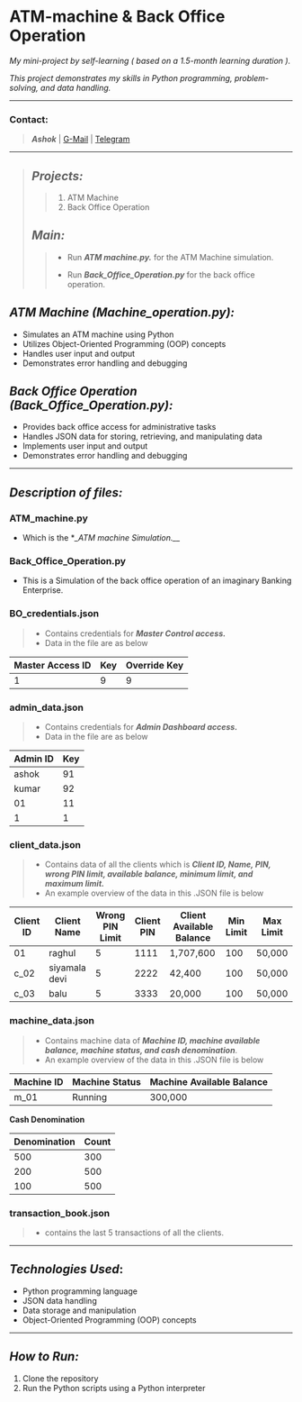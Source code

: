 # **ATM-machine & Back Office Operation**


_My mini-project by self-learning ( based on a 1.5-month learning duration )._

_This project demonstrates my skills in Python programming, problem-solving, and data handling._


--------------------------------------------------------------------------------------

### **Contact:** 

>  **_Ashok_** | [G-Mail](ashokdr.paul@gmail.com) | [Telegram](https://t.me/Kum_1)

-----------------------------------------------------------------------------------------------------------------------


> ## *Projects:*
>
>>  1. ATM Machine
>>  2. Back Office Operation
>
>
> ## *Main:*
>>  * Run **_ATM machine.py._** for the ATM Machine simulation.
>>   
>>  * Run **_Back_Office_Operation.py_** for the back office operation.


## *ATM Machine (Machine_operation.py):*

 - Simulates an ATM machine using Python
 - Utilizes Object-Oriented Programming (OOP) concepts
 - Handles user input and output
 - Demonstrates error handling and debugging

## *Back Office Operation (Back_Office_Operation.py):*

 - Provides back office access for administrative tasks
 - Handles JSON data for storing, retrieving, and manipulating data
 - Implements user input and output
 - Demonstrates error handling and debugging


--------------------------------------------------------------------------------------


## *Description of files:*
### ATM_machine.py 
  * Which is the **_ATM machine Simulation.__*

### Back_Office_Operation.py 
  * This is a Simulation of the back office operation of an imaginary Banking Enterprise.

### BO_credentials.json
> * Contains credentials for **_Master Control access._**
> * Data in the file are as below

   | Master Access ID | Key | Override Key |
   |------------------|-----|--------------|
   | 1                | 9   | 9            |
    
### admin_data.json
> * Contains credentials for **_Admin Dashboard access._**
> * Data in the file are as below

   | Admin ID | Key |
   |----------|-----|
   | ashok    | 91  |
   | kumar    | 92  |
   | 01       | 11  |
   | 1        | 1   |
    
### client_data.json
> * Contains data of all the clients which is **_Client ID, Name, PIN, wrong PIN limit, available balance, minimum limit, and maximum limit._**
> * An example overview of the data in this .JSON file is below

 | Client ID | Client Name      | Wrong PIN Limit | Client PIN | Client Available Balance | Min Limit | Max Limit |
 |-----------|------------------|-----------------|------------|--------------------------|-----------|-----------|
 | 01        | raghul           | 5               | 1111       | 1,707,600                | 100       | 50,000    |
 | c_02      | siyamala devi    | 5               | 2222       | 42,400                   | 100       | 50,000    |
 | c_03      | balu             | 5               | 3333       | 20,000                   | 100       | 50,000    |

### machine_data.json
> * Contains machine data of **_Machine ID, machine available balance, machine status, and cash denomination_**.
> * An example overview of the data in this .JSON file is below

| Machine ID | Machine Status | Machine Available Balance |
|------------|----------------|---------------------------|
| m_01       | Running        | 300,000                   |

**Cash Denomination**

| Denomination | Count |
|--------------|-------|
| 500          | 300   |
| 200          | 500   |
| 100          | 500   |

### transaction_book.json
> * contains the last 5 transactions of all the clients.


--------------------------------------------------------------------------------------

## **_Technologies Used_**:

 - Python programming language
 - JSON data handling
 - Data storage and manipulation
 - Object-Oriented Programming (OOP) concepts

--------------------------------------------------------------------------------------

## *_How to Run:_*

1. Clone the repository
2. Run the Python scripts using a Python interpreter



